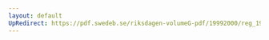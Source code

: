 ```yaml
---
layout: default
UpRedirect: https://pdf.swedeb.se/riksdagen-volumeG-pdf/19992000/reg_19992000/reg_19992000_0284.pdf
---
```

